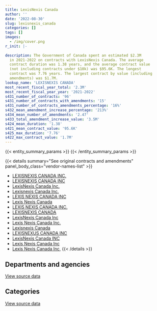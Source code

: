 ```yaml
---
title: LexisNexis Canada
author: ''
date: '2022-08-30'
slug: lexisnexis_canada
categories: []
tags: []
images:
  - /img/cover.png
r_init: |-
  
description: The Government of Canada spent an estimated $2.3M
  in 2021-2022 on contracts with LexisNexis Canada. The average
  contract duration was 1.38 years, and the average contract value
  (not including contracts under $10k) was $95.6K. The longest
  contract was 7.76 years. The largest contract by value (including
  amendments) was $1.7M.
lookup_name: 'LEXISNEXIS CANADA'
most_recent_fiscal_year_total: '2.3M'
most_recent_fiscal_year_year: '2021-2022'
s431_number_of_contracts: '96'
s431_number_of_contracts_with_amendments: '15'
s431_number_of_contracts_amendments_percentage: '16%'
s432_mean_amendment_increase_percentage: '213%'
s434_mean_number_of_amendments: '2.47'
s433_total_amendment_increase_value: '3.5M'
s424_mean_duration: '1.38'
s421_mean_contract_value: '95.6K'
s425_max_duration: '7.76'
s422_max_contract_value: '1.7M'
---
```


<script src="/rmarkdown-libs/htmlwidgets/htmlwidgets.js"></script>
<link href="/rmarkdown-libs/datatables-css/datatables-crosstalk.css" rel="stylesheet" />
<script src="/rmarkdown-libs/datatables-binding/datatables.js"></script>
<script src="/rmarkdown-libs/jquery/jquery-3.6.0.min.js"></script>
<link href="/rmarkdown-libs/dt-core-bootstrap/css/dataTables.bootstrap.min.css" rel="stylesheet" />
<link href="/rmarkdown-libs/dt-core-bootstrap/css/dataTables.bootstrap.extra.css" rel="stylesheet" />
<script src="/rmarkdown-libs/dt-core-bootstrap/js/jquery.dataTables.min.js"></script>
<script src="/rmarkdown-libs/dt-core-bootstrap/js/dataTables.bootstrap.min.js"></script>
<link href="/rmarkdown-libs/crosstalk/css/crosstalk.min.css" rel="stylesheet" />
<script src="/rmarkdown-libs/crosstalk/js/crosstalk.min.js"></script>
<script src="/rmarkdown-libs/htmlwidgets/htmlwidgets.js"></script>
<link href="/rmarkdown-libs/datatables-css/datatables-crosstalk.css" rel="stylesheet" />
<script src="/rmarkdown-libs/datatables-binding/datatables.js"></script>
<script src="/rmarkdown-libs/jquery/jquery-3.6.0.min.js"></script>
<link href="/rmarkdown-libs/dt-core-bootstrap/css/dataTables.bootstrap.min.css" rel="stylesheet" />
<link href="/rmarkdown-libs/dt-core-bootstrap/css/dataTables.bootstrap.extra.css" rel="stylesheet" />
<script src="/rmarkdown-libs/dt-core-bootstrap/js/jquery.dataTables.min.js"></script>
<script src="/rmarkdown-libs/dt-core-bootstrap/js/dataTables.bootstrap.min.js"></script>
<link href="/rmarkdown-libs/crosstalk/css/crosstalk.min.css" rel="stylesheet" />
<script src="/rmarkdown-libs/crosstalk/js/crosstalk.min.js"></script>

{{< entity_summary_params >}}
{{< /entity_summary_params >}}

{{< details summary="See original contracts and amendments" panel_body_class="vendor-names-list" >}}
- [LEXISNEXIS CANADA INC.](https://search.open.canada.ca/en/ct/?sort=contract_value_f%20desc&page=1&search_text=%22LEXISNEXIS%20CANADA%20INC.%22)
- [LEXISNEXIS CANADA INC](https://search.open.canada.ca/en/ct/?sort=contract_value_f%20desc&page=1&search_text=%22LEXISNEXIS%20CANADA%20INC%22)
- [LexisNexis Canada Inc.](https://search.open.canada.ca/en/ct/?sort=contract_value_f%20desc&page=1&search_text=%22LexisNexis%20Canada%20Inc.%22)
- [Lexisnexis Canada Inc.](https://search.open.canada.ca/en/ct/?sort=contract_value_f%20desc&page=1&search_text=%22Lexisnexis%20Canada%20Inc.%22)
- [LEXIS NEXIS CANADA INC](https://search.open.canada.ca/en/ct/?sort=contract_value_f%20desc&page=1&search_text=%22LEXIS%20NEXIS%20CANADA%20INC%22)
- [Lexis Nexis Canada](https://search.open.canada.ca/en/ct/?sort=contract_value_f%20desc&page=1&search_text=%22Lexis%20Nexis%20Canada%22)
- [LEXIS NEXIS CANADA INC.](https://search.open.canada.ca/en/ct/?sort=contract_value_f%20desc&page=1&search_text=%22LEXIS%20NEXIS%20CANADA%20INC.%22)
- [LEXISNEXIS CANADA](https://search.open.canada.ca/en/ct/?sort=contract_value_f%20desc&page=1&search_text=%22LEXISNEXIS%20CANADA%22)
- [LexisNexis Canada Inc](https://search.open.canada.ca/en/ct/?sort=contract_value_f%20desc&page=1&search_text=%22LexisNexis%20Canada%20Inc%22)
- [Lexis Nexis Canada Inc.](https://search.open.canada.ca/en/ct/?sort=contract_value_f%20desc&page=1&search_text=%22Lexis%20Nexis%20Canada%20Inc.%22)
- [Lexisnexis Canada](https://search.open.canada.ca/en/ct/?sort=contract_value_f%20desc&page=1&search_text=%22Lexisnexis%20Canada%22)
- [LEXISNEXUS CANADA INC](https://search.open.canada.ca/en/ct/?sort=contract_value_f%20desc&page=1&search_text=%22LEXISNEXUS%20CANADA%20INC%22)
- [LexisNexis Canada INC](https://search.open.canada.ca/en/ct/?sort=contract_value_f%20desc&page=1&search_text=%22LexisNexis%20Canada%20INC%22)
- [Lexis Nexis Canada Inc](https://search.open.canada.ca/en/ct/?sort=contract_value_f%20desc&page=1&search_text=%22Lexis%20Nexis%20Canada%20Inc%22)
- [Lexis Nexis Canada Inc,](https://search.open.canada.ca/en/ct/?sort=contract_value_f%20desc&page=1&search_text=%22Lexis%20Nexis%20Canada%20Inc%2c%22)
{{< /details >}}

## Departments and agencies

<div id="htmlwidget-1" style="width:100%;height:auto;" class="datatables html-widget"></div>
<script type="application/json" data-for="htmlwidget-1">{"x":{"style":"bootstrap","filter":"none","vertical":false,"data":[["<a href=\"/departments/atssc-scdata/\">Administrative Tribunals Support Service of Canada<\/a>","<a href=\"/departments/cas-satj/\">Courts Administration Service<\/a>","<a href=\"/departments/cbsa-asfc/\">Canada Border Services Agency<\/a>","<a href=\"/departments/chrc-ccdp/\">Canadian Human Rights Commission<\/a>","<a href=\"/departments/cra-arc/\">Canada Revenue Agency<\/a>","<a href=\"/departments/crtc/\">Canadian Radio-television and Telecommunications Commission<\/a>","<a href=\"/departments/cta-otc/\">Canadian Transportation Agency<\/a>","<a href=\"/departments/dnd-mdn/\">National Defence<\/a>","<a href=\"/departments/ec/\">Environment and Climate Change Canada<\/a>","<a href=\"/departments/hc-sc/\">Health Canada<\/a>","<a href=\"/departments/ic/\">Innovation, Science and Economic Development Canada<\/a>","<a href=\"/departments/irb-cisr/\">Immigration and Refugee Board of Canada<\/a>","<a href=\"/departments/jus/\">Department of Justice Canada<\/a>","<a href=\"/departments/oag-bvg/\">Office of the Auditor General of Canada<\/a>","<a href=\"/departments/oic-ci/\">Office of the Information Commissioner of Canada<\/a>","<a href=\"/departments/opc-cpvp/\">Office of the Privacy Commissioner of Canada<\/a>","<a href=\"/departments/pco-bcp/\">Privy Council Office<\/a>","<a href=\"/departments/pmprb-cepmb/\">Patented Medicine Prices Review Board Canada<\/a>","<a href=\"/departments/ppsc-sppc/\">Public Prosecution Service of Canada<\/a>","<a href=\"/departments/ps-sp/\">Public Safety Canada<\/a>","<a href=\"/departments/pwgsc-tpsgc/\">Public Services and Procurement Canada<\/a>"],[69498.39,null,112691.74,22706.22,120555,12231.04,9507.32,14976.8,null,5756.15,21013.53,null,883675.76,null,null,12231.04,null,null,169581.46,null,52598.66],[69688.8,46139.91,109965.59,22706.22,120904.72,12231.04,9533.37,22071.23,null,15479.81,null,null,917225.66,1674.58,null,13590.04,null,null,34129.57,null,63076.37],[69498.39,46013.85,122967.78,25892.82,122720.91,null,9802.77,1970.65,null,11043.85,null,14472,839648.8,8489.18,1734.69,19605.54,1120.16,null,250937.39,null,63010.37],[75515.64,49155,123651.81,29355.71,164213.19,null,9802.77,43559.18,4415.63,13881.82,12604.73,18630,1438581.21,22279.08,11116.76,18563.86,11681.67,1999.58,160739.19,9361.62,65571]],"container":"<table class=\"table table-striped table-hover row-border order-column display\">\n  <thead>\n    <tr>\n      <th>Department<\/th>\n      <th>2018-2019<\/th>\n      <th>2019-2020<\/th>\n      <th>2020-2021<\/th>\n      <th>2021-2022<\/th>\n    <\/tr>\n  <\/thead>\n<\/table>","options":{"order":[[4,"desc"]],"pageLength":10,"autoWidth":true,"columnDefs":[{"targets":1,"render":"function(data, type, row, meta) {\n    return type !== 'display' ? data : DTWidget.formatCurrency(data, \"$\", 2, 3, \",\", \".\", true, null);\n  }"},{"targets":2,"render":"function(data, type, row, meta) {\n    return type !== 'display' ? data : DTWidget.formatCurrency(data, \"$\", 2, 3, \",\", \".\", true, null);\n  }"},{"targets":3,"render":"function(data, type, row, meta) {\n    return type !== 'display' ? data : DTWidget.formatCurrency(data, \"$\", 2, 3, \",\", \".\", true, null);\n  }"},{"targets":4,"render":"function(data, type, row, meta) {\n    return type !== 'display' ? data : DTWidget.formatCurrency(data, \"$\", 2, 3, \",\", \".\", true, null);\n  }"},{"width":"16%","targets":[1,2,3,4]},{"className":"dt-right","targets":[1,2,3,4]}],"orderClasses":false}},"evals":["options.columnDefs.0.render","options.columnDefs.1.render","options.columnDefs.2.render","options.columnDefs.3.render"],"jsHooks":[]}</script>
<p class="text-right">
<a href="https://github.com/GoC-Spending/contracts-data/tree/main/data/out/vendors/lexisnexis_canada/summary_by_fiscal_year_by_department.csv" class="source-data-link btn btn-link">View source data</a>
</p>

## Categories

<div id="htmlwidget-2" style="width:100%;height:auto;" class="datatables html-widget"></div>
<script type="application/json" data-for="htmlwidget-2">{"x":{"style":"bootstrap","filter":"none","vertical":false,"data":[["<a href=\"/categories/office_management/\">Office management<\/a>","<a href=\"/categories/defence/\">Defence<\/a>","<a href=\"/categories/information_technology/\">Information technology<\/a>","<a href=\"/categories/transportation_and_logistics/\">Transportation and logistics<\/a>","<a href=\"/categories/human_capital/\">Human capital<\/a>"],[517580.46,12072.92,692442.83,null,284926.9],[376847.67,null,702614.15,240.68,378714.44],[519308.3,null,616152.66,87848.43,385619.76],[198124.21,null,1434174.26,87848.43,564532.54]],"container":"<table class=\"table table-striped table-hover row-border order-column display\">\n  <thead>\n    <tr>\n      <th>Category<\/th>\n      <th>2018-2019<\/th>\n      <th>2019-2020<\/th>\n      <th>2020-2021<\/th>\n      <th>2021-2022<\/th>\n    <\/tr>\n  <\/thead>\n<\/table>","options":{"order":[[4,"desc"]],"dom":"t","pageLength":30,"autoWidth":true,"columnDefs":[{"targets":1,"render":"function(data, type, row, meta) {\n    return type !== 'display' ? data : DTWidget.formatCurrency(data, \"$\", 2, 3, \",\", \".\", true, null);\n  }"},{"targets":2,"render":"function(data, type, row, meta) {\n    return type !== 'display' ? data : DTWidget.formatCurrency(data, \"$\", 2, 3, \",\", \".\", true, null);\n  }"},{"targets":3,"render":"function(data, type, row, meta) {\n    return type !== 'display' ? data : DTWidget.formatCurrency(data, \"$\", 2, 3, \",\", \".\", true, null);\n  }"},{"targets":4,"render":"function(data, type, row, meta) {\n    return type !== 'display' ? data : DTWidget.formatCurrency(data, \"$\", 2, 3, \",\", \".\", true, null);\n  }"},{"width":"16%","targets":[1,2,3,4]},{"className":"dt-right","targets":[1,2,3,4]}],"orderClasses":false,"lengthMenu":[10,25,30,50,100]}},"evals":["options.columnDefs.0.render","options.columnDefs.1.render","options.columnDefs.2.render","options.columnDefs.3.render"],"jsHooks":[]}</script>
<p class="text-right">
<a href="https://github.com/GoC-Spending/contracts-data/tree/main/data/out/vendors/lexisnexis_canada/summary_by_fiscal_year_by_category.csv" class="source-data-link btn btn-link">View source data</a>
</p>
